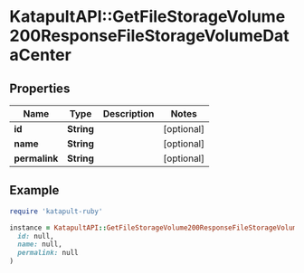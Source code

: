 # KatapultAPI::GetFileStorageVolume200ResponseFileStorageVolumeDataCenter

## Properties

| Name | Type | Description | Notes |
| ---- | ---- | ----------- | ----- |
| **id** | **String** |  | [optional] |
| **name** | **String** |  | [optional] |
| **permalink** | **String** |  | [optional] |

## Example

```ruby
require 'katapult-ruby'

instance = KatapultAPI::GetFileStorageVolume200ResponseFileStorageVolumeDataCenter.new(
  id: null,
  name: null,
  permalink: null
)
```

